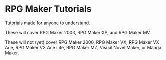 # RPG Maker Tutorials
Tutorials made for anyone to understand.

These will cover RPG Maker 2003, RPG Maker XP, and RPG Maker MV.

These will not (yet) cover RPG Maker 2000, RPG Maker VX, RPG Maker VX Ace, RPG Maker VX Ace Lite, RPG Maker MZ, Visual Novel Maker, or Manga Maker.